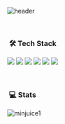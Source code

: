 ![header](https://capsule-render.vercel.app/api?type=waving&color=timeGradient&height=240&section=header&text=P&nbsp;A&nbsp;R&nbsp;K&nbsp;&nbsp;&nbsp;M&nbsp;I&nbsp;N&nbsp;J&nbsp;U&desc=F&nbsp;R&nbsp;O&nbsp;N&nbsp;T&nbsp;E&nbsp;N&nbsp;D&nbsp;&nbsp;&nbsp;&nbsp;&nbsp;D&nbsp;E&nbsp;V&nbsp;E&nbsp;L&nbsp;O&nbsp;P&nbsp;E&nbsp;R&fontSize=50&descSize=30&animation=fadeIn&fontAlignY=36)

<!-- <img alt="Hand Wave" src="./assets/Hand%20Wave.gif" width='50' align="left"/> <h2 align="left">Hi, I'm Minju!</h2> -->
<!-- ## 👋 &nbsp;Hey there! I'm Minju -->

<!-- <p align="left">
  <a target="_blank" href="https://dev-minju.tistory.com/"><img src="https://img.shields.io/badge/Blog-%2312100E.svg?&style=flat-square&logo=dev.to&logoColor=white" /></a>
<a target="_blank" href="mailto:minjuice.dev@gmail.com?subject=Hello,%20From%20Github"><img src="https://img.shields.io/badge/gmail-%23D14836.svg?&style=flat-square&logo=gmail&logoColor=white" /></a>
</p> -->

&nbsp;
### &nbsp;🛠&nbsp;Tech Stack
 <p>
<img src="https://img.shields.io/badge/Javascript-ffdd19?style=flat&logo=javascript&logoColor=white"/>
<img src="https://img.shields.io/badge/React-61DAFB?style=flat&logo=React&logoColor=white"/>
<img src="https://img.shields.io/badge/Redux-764ABC?style=flat&logo=Redux&logoColor=white"/>
<img src="https://img.shields.io/badge/styled--components-D42F8A?style=flat&logo=styled-components&logoColor=white"/>
<img src="https://img.shields.io/badge/git-181717?style=flat&logo=git&logoColor=white">
 <img src="https://img.shields.io/badge/notion-7478AE?style=flat&logo=notion&logoColor=white">  
</p>

&nbsp;
### &nbsp;💻&nbsp;Stats
</p><img align="center" src="https://github-readme-stats.vercel.app/api?username=minjuice1&show_icons=true" alt="minjuice1" />

<!-- <center>
  <table>
    <tr>
        <td><img width="400px" align="left" src="https://github-readme-stats.vercel.app/api/top-langs/?username=minjuice1&layout=compact&count_private=true&langs_count=8" /></td>
        <td><img width="495px" align="left" src="https://github-readme-stats.vercel.app/api?username=minjuice1&show_icons=true&count_private=true" /></td>
    </tr>   
  </table>
</center> -->
